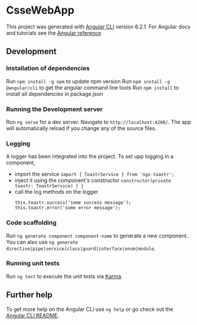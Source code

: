 # CsseWebApp

This project was generated with [Angular CLI](https://github.com/angular/angular-cli) version 6.2.1.
For Angular docs and tutorials see the [Angular reference](https://angular.io/)

## Development

### Installation of dependencies

Run `npm install -g npm` to update npm version
Run `npm install -g @angular/cli` to get the angular command line tools
Run `npm install` to install all dependencies in package.json

### Running the Development server

Run `ng serve` for a dev server. Navigate to `http://localhost:4200/`. The app will automatically reload if you change any of the source files.

### Logging

A logger has been integrated into the project. To set upp logging in a component, 
 - import the service `import { ToastrService } from 'ngx-toastr';`
 - inject it using the component's constructor `constructor(private toastr: ToastrService) { }`
 - call the log methods on the logger 
     ```
     this.toastr.success('some success message');
     this.toastr.error('some error message');
     ```

### Code scaffolding

Run `ng generate component component-name` to generate a new component. You can also use `ng generate directive|pipe|service|class|guard|interface|enum|module`.

### Running unit tests

Run `ng test` to execute the unit tests via [Karma](https://karma-runner.github.io).


## Further help

To get more help on the Angular CLI use `ng help` or go check out the [Angular CLI README](https://github.com/angular/angular-cli/blob/master/README.md).
